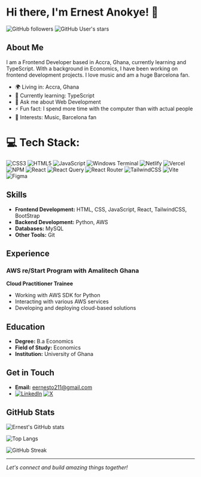 # Hi there, I'm Ernest Anokye! 👋

![GitHub followers](https://img.shields.io/github/followers/iamernesto14?style=social) 
![GitHub User's stars](https://img.shields.io/github/stars/iamernesto14?style=social)

## About Me

I am a Frontend Developer based in Accra, Ghana, currently learning and TypeScript. With a background in Economics, I have been working on frontend development projects. I love music and am a huge Barcelona fan.

- 🌍 Living in: Accra, Ghana
- 🔭 Currently learning: TypeScript
- 💬 Ask me about Web Development
- ⚡ Fun fact: I spend more time with the computer than with actual people
- 🎵 Interests: Music, Barcelona fan

# 💻 Tech Stack:

![CSS3](https://img.shields.io/badge/css3-%231572B6.svg?style=for-the-badge&logo=css3&logoColor=white) ![HTML5](https://img.shields.io/badge/html5-%23E34F26.svg?style=for-the-badge&logo=html5&logoColor=white) ![JavaScript](https://img.shields.io/badge/javascript-%23323330.svg?style=for-the-badge&logo=javascript&logoColor=%23F7DF1E) ![Windows Terminal](https://img.shields.io/badge/Windows%20Terminal-%234D4D4D.svg?style=for-the-badge&logo=windows-terminal&logoColor=white) ![Netlify](https://img.shields.io/badge/netlify-%23000000.svg?style=for-the-badge&logo=netlify&logoColor=#00C7B7) ![Vercel](https://img.shields.io/badge/vercel-%23000000.svg?style=for-the-badge&logo=vercel&logoColor=white) ![NPM](https://img.shields.io/badge/NPM-%23CB3837.svg?style=for-the-badge&logo=npm&logoColor=white) ![React](https://img.shields.io/badge/react-%2320232a.svg?style=for-the-badge&logo=react&logoColor=%2361DAFB) ![React Query](https://img.shields.io/badge/-React%20Query-FF4154?style=for-the-badge&logo=react%20query&logoColor=white) ![React Router](https://img.shields.io/badge/React_Router-CA4245?style=for-the-badge&logo=react-router&logoColor=white) ![TailwindCSS](https://img.shields.io/badge/tailwindcss-%2338B2AC.svg?style=for-the-badge&logo=tailwind-css&logoColor=white) ![Vite](https://img.shields.io/badge/vite-%23646CFF.svg?style=for-the-badge&logo=vite&logoColor=white) ![Figma](https://img.shields.io/badge/figma-%23F24E1E.svg?style=for-the-badge&logo=figma&logoColor=white)

## Skills

- **Frontend Development:** HTML, CSS, JavaScript, React, TailwindCSS, BootStrap
- **Backend Development:** Python, AWS
- **Databases:** MySQL
- **Other Tools:** Git

## Experience

### AWS re/Start Program with Amalitech Ghana
**Cloud Practitioner Trainee**
- Working with AWS SDK for Python
- Interacting with various AWS services
- Developing and deploying cloud-based solutions

## Education

- **Degree:** B.a Economics
- **Field of Study:** Economics
- **Institution:** University of Ghana

## Get in Touch

- **Email:** [eernesto211@gmail.com](mailto:eernesto211@gmail.com)
- [![LinkedIn](https://img.shields.io/badge/LinkedIn-%230077B5.svg?logo=linkedin&logoColor=white)](https://www.linkedin.com/in/ernesto-anokye/) [![X](https://img.shields.io/badge/X-black.svg?logo=X&logoColor=white)](https://x.com/iamernesto14) 

## GitHub Stats

![Ernest's GitHub stats](https://github-readme-stats.vercel.app/api?username=iamernesto14&show_icons=true&theme=dark)

![Top Langs](https://github-readme-stats.vercel.app/api/top-langs/?username=iamernesto14&layout=compact&theme=dark)

![GitHub Streak](https://streak-stats.demolab.com?user=iamernesto14&theme=dark&hide_border=true)

---

*Let's connect and build amazing things together!*
